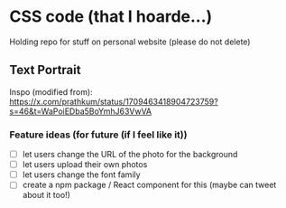 # CSS code (that I hoarde...)
Holding repo for stuff on personal website (please do not delete)

## Text Portrait

Inspo (modified from): https://x.com/prathkum/status/1709463418904723759?s=46&t=WaPoiEDba5BoYmhJ63VwVA

### Feature ideas (for future (if I feel like it))
- [ ] let users change the URL of the photo for the background
- [ ] let users upload their own photos
- [ ] let users change the font family
- [ ] create a npm package / React component for this (maybe can tweet about it too!)
